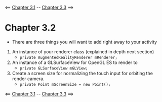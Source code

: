 <== [Chapter 3.1](./Chapter_03_01.md) -- [Chapter 3.3](./Chapter_03_03.md) ==>

# Chapter 3.2

* There are three things you will want to add right away to your activity
1. An instance of your renderer class (explained in depth next section)
    * `private AugmentedRealityRenderer mRenderer;`
2. An instance of a GLSurfaceView for OpenGL ES to render to
    * `private GLSurfaceView mGLView;`
3. Create a screen size for normalizing the touch input for orbiting the render camera.
    * `private Point mScreenSize = new Point();`
    
<== [Chapter 3.1](./Chapter_03_01.md) -- [Chapter 3.3](./Chapter_03_03.md) ==>
